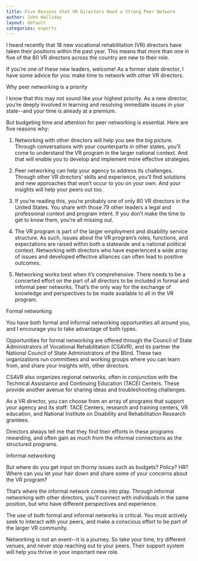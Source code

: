```yaml
---
title: Five Reasons that VR Directors Need a Strong Peer Network
author: John Halliday
layout: default
categories: experts
---
```


I heard recently that 18 new vocational rehabilitation (VR) directors have taken their positions within the past year. This means that more than one in five of the 80 VR directors across the country are new to their role.

If you’re one of these new leaders, welcome! As a former state director, I have some advice for you: make time to network with other VR directors.

Why peer networking is a priority

I know that this may not sound like your highest priority. As a new director, you’re deeply involved in learning and resolving immediate issues in your state--and your time is already at a premium.

But budgeting time and attention for peer networking is essential. Here are five reasons why:

1. Networking with other directors will help you see the big picture. Through conversations with your counterparts in other states, you’ll come to understand the VR program in the larger national context. And that will enable you to develop and implement more effective strategies.

2. Peer networking can help your agency to address its challenges. Through other VR directors’ skills and experience, you’ll find solutions and new approaches that won’t occur to you on your own. And your insights will help your peers out too.

3. If you’re reading this, you’re probably one of only 80 VR directors in the United States. You share with those 79 other leaders a legal and professional context and program intent. If you don’t make the time to get to know them, you’re all missing out.

4. The VR program is part of the larger employment and disability service structure. As such, issues about the VR program’s roles, functions, and expectations are raised within both a statewide and a national political context. Networking with directors who have experienced a wide array of issues and developed effective alliances can often lead to positive outcomes.

5. Networking works best when it’s comprehensive. There needs to be a concerted effort on the part of all directors to be included in formal and informal peer networks. That’s the only way for the exchange of knowledge and perspectives to be made available to all in the VR program.

Formal networking

You have both formal and informal networking opportunities all around you, and I encourage you to take advantage of both types.

Opportunities for formal networking are offered through the Council of State Administrators of Vocational Rehabilitation (CSAVR), and its partner the National Council of State Administrators of the Blind. These two organizations run committees and working groups where you can learn from, and share your insights with, other directors.

CSAVR also organizes regional networks, often in conjunction with the Technical Assistance and Continuing Education (TACE) Centers. These provide another avenue for sharing ideas and troubleshooting challenges.

As a VR director, you can choose from an array of programs that support your agency and its staff: TACE Centers, research and training centers, VR education, and National Institute on Disability and Rehabilitation Research grantees.

Directors always tell me that they find their efforts in these programs rewarding, and often gain as much from the informal connections as the structured programs.

Informal networking

But where do you get input on thorny issues such as budgets? Policy? HR? Where can you let your hair down and share some of your concerns about the VR program?

That’s where the informal network comes into play. Through informal networking with other directors, you’ll connect with individuals in the same position, but who have different perspectives and experience.

The use of both formal and informal networks is critical. You must actively seek to interact with your peers, and make a conscious effort to be part of the larger VR community.

Networking is not an event--it is a journey. So take your time, try different venues, and never stop reaching out to your peers. Their support system will help you thrive in your important new role.
